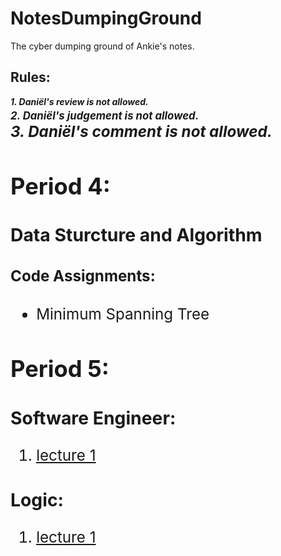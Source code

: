# NotesDumpingGround
The cyber dumping ground of Ankie's notes.

## Rules:
***1. Daniël's review is not allowed.***  
***<big> 2. Daniël's judgement is not allowed.<big>***  
***<big> 3. Daniël's comment is not allowed.<big>***

## Period 4:
### Data Sturcture and Algorithm
  
  #### Code Assignments:
  + Minimum Spanning Tree
  
## Period 5:
### Software Engineer:
  1. [lecture 1](https://github.com/AnkieFan/NotesDumpingGround/blob/main/SE/lec1.md)
### Logic:
  1. [lecture 1](https://github.com/AnkieFan/NotesDumpingGround/blob/main/Logic/lec1.md)
